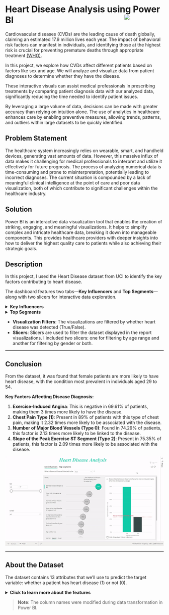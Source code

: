 <h1>Heart Disease Analysis using Power BI <img width=125 align=right src="https://img.shields.io/badge/PowerBI-F2C811?style=for-the-badge&logo=Power%20BI&logoColor=white"></h1>

Cardiovascular diseases (CVDs) are the leading cause of death globally, claiming an estimated 17.9 million lives each year. The impact of behavioral risk factors can manifest in individuals, and identifying those at the highest risk is crucial for preventing premature deaths through appropriate treatment [(WHO)](https://www.who.int/health-topics/cardiovascular-diseases).

In this project, we explore how CVDs affect different patients based on factors like sex and age. We will analyze and visualize data from patient diagnoses to determine whether they have the disease.

These interactive visuals can assist medical professionals in prescribing treatments by comparing patient diagnosis data with our analyzed data, significantly reducing the time needed to identify patient issues.

By leveraging a large volume of data, decisions can be made with greater accuracy than relying on intuition alone. The use of analytics in healthcare enhances care by enabling preventive measures, allowing trends, patterns, and outliers within large datasets to be quickly identified.

## Problem Statement

The healthcare system increasingly relies on wearable, smart, and handheld devices, generating vast amounts of data. However, this massive influx of data makes it challenging for medical professionals to interpret and utilize it effectively for future prognosis. The process of analyzing numerical data is time-consuming and prone to misinterpretation, potentially leading to incorrect diagnoses. The current situation is compounded by a lack of meaningful clinical intelligence at the point of care and poor data visualization, both of which contribute to significant challenges within the healthcare industry.

## Solution

Power BI is an interactive data visualization tool that enables the creation of striking, engaging, and meaningful visualizations. It helps to simplify complex and intricate healthcare data, breaking it down into manageable components. This provides healthcare providers with deeper insights into how to deliver the highest quality care to patients while also achieving their strategic goals.

## Description

In this project, I used the Heart Disease dataset from UCI to identify the key factors contributing to heart disease.

The dashboard features two tabs—**Key Influencers** and **Top Segments**—along with two slicers for interactive data exploration.

<details><summary><b>Key Influencers</b></summary> 
<img align=right src='https://github.com/Zayd1602/Heart-Disease-Analysis-using-PowerBI/blob/main/Key-Influencers.png'/>

1. **Key Influencers Tab**: This tab highlights the key factors affecting the selected metric. In our case, the top factor leading to a positive heart disease diagnosis is Exercise-Induced Angina.
2. **Visualization**: A column chart or scatter plot displays the distribution of the selected factor, providing additional context.
3. **Influencer Bubbles**: Each influencer's bubble is encircled by a ring representing the approximate percentage of data that influencer contains. A more complete ring indicates a larger portion of data influenced by that factor.
4. **Interactivity**: You can select different factors to observe their effects on the heart disease diagnosis.

</details>

<details><summary><b>Top Segments</b></summary>   
<img align=right src='https://github.com/Zayd1602/Heart-Disease-Analysis-using-PowerBI/blob/main/Top-Segments.png'/>

1. **Top Segments Tab**: This tab displays the top segments identified by Power BI from the dataset for the selected metric.
2. **Segment Overview**: Initially, it provides an overview of all segments, ranked by the presence of heart disease (True/False) and population size. The higher the bubble, the greater the percentage of heart disease detected. 
3. **Bubble Size**: The size of each bubble represents the number of patients within that segment.
4. **Detailed View**: Selecting a bubble reveals detailed information about that segment.

</details>

- **Visualization Filters**: The visualizations are filtered by whether heart disease was detected (True/False).
- **Slicers**: Slicers are used to filter the dataset displayed in the report visualizations. I included two slicers: one for filtering by age range and another for filtering by gender or both.

---

## Conclusion

From the dataset, it was found that female patients are more likely to have heart disease, with the condition most prevalent in individuals aged 29 to 54.

**Key Factors Affecting Disease Diagnosis:**

1. **Exercise-Induced Angina**: This is negative in 69.61% of patients, making them 3 times more likely to have the disease.
2. **Chest Pain Type (1)**: Present in 89% of patients with this type of chest pain, making it 2.32 times more likely to be associated with the disease.
3. **Number of Major Blood Vessels (Type 0)**: Found in 74.29% of patients, this factor is 2.13 times more likely to be linked to the disease.
4. **Slope of the Peak Exercise ST Segment (Type 2)**: Present in 75.35% of patients, this factor is 2.09 times more likely to be associated with the disease.

<div align="center"> 
<img width=800 src="https://github.com/Zayd1602/FRT-Project-using-PowerBI/blob/main/Overall-visual.gif">
</div>

---

## About the Dataset

The dataset contains 13 attributes that we’ll use to predict the target variable: whether a patient has heart disease (1) or not (0).

<details><summary><b>Click to learn more about the features</b></summary>   

1. **age**: Age of the patient (in years).

2. **sex**: Gender (1 = male; 0 = female).

3. **cp**: Chest pain type:
   - **0**: Typical angina (all criteria met).
   - **1**: Atypical angina (two of three criteria met).
   - **2**: Non-anginal pain (less than one criterion met).
   - **3**: Asymptomatic (none of the criteria met).
   These classifications are based on the presence of chest pain in the substernal area, its occurrence due to emotional/physical stress, and its relief through nitroglycerine or rest.

4. **trestbps**: Resting blood pressure (in mmHg, recorded at hospital admission).

5. **chol**: Serum cholesterol level (in mg/dL).

6. **fbs**: Fasting blood sugar > 120 mg/dL (1 = true; 0 = false, indicating possible diabetes).

7. **restecg**: Resting electrocardiogram results:
   - **0**: Normal.
   - **1**: ST-T wave abnormality (indicating possible heart issues).
   - **2**: Left ventricular hypertrophy (based on Estes' criteria).

8. **thalach**: Maximum heart rate achieved.

9. **exang**: Exercise-induced angina (1 = yes; 0 = no).

10. **oldpeak**: ST depression induced by exercise relative to rest (measured in mm).

11. **slope**: Slope of the peak exercise ST segment:
    - **0**: Upsloping.
    - **1**: Flat.
    - **2**: Downsloping.
    These abnormalities are crucial indicators of potential ischemia.

12. **ca**: Number of major vessels (0-4) colored by fluoroscopy. A higher number of colored vessels correlates with a higher likelihood of heart disease.

13. **thal**: Thallium stress test results:
    - **0**: Normal.
    - **1**: Fixed defect (heart tissue can't absorb thallium under stress or at rest).
    - **2**: Reversible defect (heart tissue can't absorb thallium under stress but can at rest).

14. **target**: The target variable indicating the presence (1) or absence (0) of heart disease.

</details>

> **Note**: The column names were modified during data transformation in Power BI.
